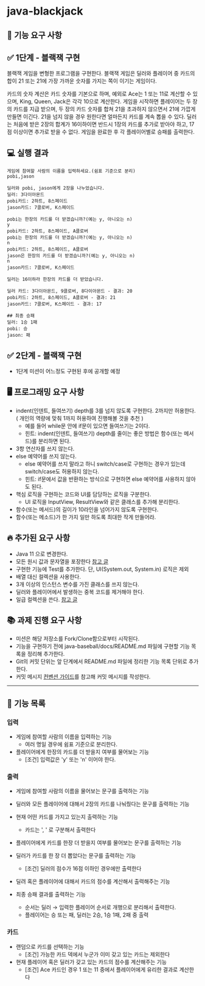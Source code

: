 # java-blackjack

## 🚀 기능 요구 사항

## ✅ 1단계 - 블랙잭 구현

블랙잭 게임을 변형한 프로그램을 구현한다. 블랙잭 게임은 딜러와 플레이어 중 카드의 합이 21 또는 21에 가장 가까운 숫자를 가지는 쪽이 이기는 게임이다.

카드의 숫자 계산은 카드 숫자를 기본으로 하며, 예외로 Ace는 1 또는 11로 계산할 수 있으며, King, Queen, Jack은 각각 10으로 계산한다.
게임을 시작하면 플레이어는 두 장의 카드를 지급 받으며, 두 장의 카드 숫자를 합쳐 21을 초과하지 않으면서 21에 가깝게 만들면 이긴다. 21을 넘지 않을 경우 원한다면 얼마든지 카드를 계속 뽑을 수 있다.
딜러는 처음에 받은 2장의 합계가 16이하이면 반드시 1장의 카드를 추가로 받아야 하고, 17점 이상이면 추가로 받을 수 없다.
게임을 완료한 후 각 플레이어별로 승패를 출력한다.

## 💻 실행 결과
```
게임에 참여할 사람의 이름을 입력하세요.(쉼표 기준으로 분리)
pobi,jason

딜러와 pobi, jason에게 2장을 나누었습니다.
딜러: 3다이아몬드
pobi카드: 2하트, 8스페이드
jason카드: 7클로버, K스페이드

pobi는 한장의 카드를 더 받겠습니까?(예는 y, 아니오는 n)
y
pobi카드: 2하트, 8스페이드, A클로버
pobi는 한장의 카드를 더 받겠습니까?(예는 y, 아니오는 n)
n
pobi카드: 2하트, 8스페이드, A클로버
jason은 한장의 카드를 더 받겠습니까?(예는 y, 아니오는 n)
n
jason카드: 7클로버, K스페이드

딜러는 16이하라 한장의 카드를 더 받았습니다.

딜러 카드: 3다이아몬드, 9클로버, 8다이아몬드 - 결과: 20
pobi카드: 2하트, 8스페이드, A클로버 - 결과: 21
jason카드: 7클로버, K스페이드 - 결과: 17

## 최종 승패
딜러: 1승 1패
pobi: 승 
jason: 패
```

## ✅ 2단계 - 블랙잭 구현

- 1단계 미션이 어느정도 구현된 후에 공개할 예정

## 🖥️ 프로그래밍 요구 사항
- indent(인덴트, 들여쓰기) depth를 3를 넘지 않도록 구현한다. 2까지만 허용한다. ( 개인의 역량에 맞춰 1까지 허용하여 진행해볼 것을 추천 )
  - 예를 들어 while문 안에 if문이 있으면 들여쓰기는 2이다.
  - 힌트: indent(인덴트, 들여쓰기) depth를 줄이는 좋은 방법은 함수(또는 메서드)를 분리하면 된다.
- 3항 연산자를 쓰지 않는다.
- else 예약어를 쓰지 않는다.
  - else 예약어를 쓰지 말라고 하니 switch/case로 구현하는 경우가 있는데 switch/case도 허용하지 않는다.
  - 힌트: if문에서 값을 반환하는 방식으로 구현하면 else 예약어를 사용하지 않아도 된다.
- 핵심 로직을 구현하는 코드와 UI를 담당하는 로직을 구분한다.
  - UI 로직을 InputView, ResultView와 같은 클래스를 추가해 분리한다.
- 함수(또는 메서드)의 길이가 10라인을 넘어가지 않도록 구현한다.
- 함수(또는 메소드)가 한 가지 일만 하도록 최대한 작게 만들어라.

## 🔥 추가된 요구 사항
- Java 11 으로 변경한다.
- 모든 원시 값과 문자열을 포장한다 [참고 글](https://tecoble.techcourse.co.kr/post/2020-05-29-wrap-primitive-type/)
- 구현한 기능에 Test를 추가한다. 단, UI(System.out, System.in) 로직은 제외
- 배열 대신 컬렉션을 사용한다.
- 3개 이상의 인스턴스 변수를 가진 클래스를 쓰지 않는다.
- 딜러와 플레이어에서 발생하는 중복 코드를 제거해야 한다.
- 일급 컬렉션을 쓴다. [참고 글](https://jojoldu.tistory.com/412)

## 📚 과제 진행 요구 사항
- 미션은 해당 저장소를 Fork/Clone함으로부터 시작된다.
- 기능을 구현하기 전에 java-baseball/docs/README.md 파일에 구현할 기능 목록을 정리해 추가한다.
- Git의 커밋 단위는 앞 단계에서 README.md 파일에 정리한 기능 목록 단위로 추가한다.
- 커밋 메시지 [컨벤션 가이드](https://gist.github.com/stephenparish/9941e89d80e2bc58a153)를 참고해 커밋 메시지를 작성한다.

---
## 📄 기능 목록
### 입력
- 게임에 참여할 사람의 이름을 입력하는 기능
  - 여러 명일 경우에 쉼표 기준으로 분리한다.
- 플레이어에게 한장의 카드를 더 받을지 여부를 물어보는 기능
  - [조건] 입력값은 'y' 또는 'n' 이어야 한다.

### 출력
- 게임에 참여할 사람의 이름을 물어보는 문구를 출력하는 기능
- 딜러와 모든 플레이어에 대해서 2장의 카드를 나눠줬다는 문구를 출력하는 기능
- 현재 어떤 카드를 가지고 있는지 출력하는 기능
  - 카드는 ', ' 로 구분해서 출력한다

- 플레이어에게 카드를 한장 더 받을지 여부를 물어보는 문구를 출력하는 기능

- 딜러가 카드를 한 장 더 뽑았다는 문구를 출력하는 기능
  - [조건] 딜러의 점수가 16점 이하인 경우에만 출력한다
- 딜려 혹은 플레이어에 대해서 카드의 점수를 계산해서 출력해주는 기능
- 최종 승패 결과를 출력하는 기능
  - 순서는 딜러 → 입력한 플레이어 순서로 개행으로 분리해서 출력한다.
  - 플레이어는 승 또는 패, 딜러는 2승, 1승 1패, 2패 중 출력

### 카드
- 랜덤으로 카드를 선택하는 기능
  - [조건] 가능한 카드 덱에서 누군가 이미 갖고 있는 카드는 제외한다
- 현재 플레이어 혹은 딜러가 갖고 있는 카드의 점수를 계산해주는 기능
  - [조건] Ace 카드인 경우 1 또는 11 중에서 플레이어에게 유리한 결과로 계산한다


